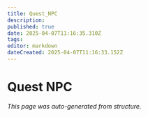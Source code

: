 ```yaml
---
title: Quest_NPC
description: 
published: true
date: 2025-04-07T11:16:35.310Z
tags: 
editor: markdown
dateCreated: 2025-04-07T11:16:33.152Z
---
```


# Quest NPC

*This page was auto-generated from structure.*